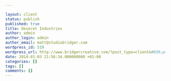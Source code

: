 ```yaml
---

layout: client
status: publish
published: true
title: Deseret Industries
author: admin
author_login: admin
author_email: matt@studiobridger.com
wordpress_id: 519
wordpress_url: http://www.bridgercreative.com/?post_type=client&#038;p=519
date: 2014-01-03 21:56:34.000000000 +01:00
categories: []
tags: []
comments: []
---
```

